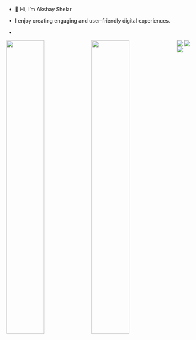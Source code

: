 - 👋 Hi, I’m Akshay Shelar
-  I enjoy creating engaging and user-friendly digital experiences.

-  
<img align="left" width="45%" src="https://github-readme-stats.vercel.app/api?username=ask-shay&show_icons=true&theme=radical" >
<img align="left" width="45%" src="https://github-readme-stats.vercel.app/api/top-langs/?username=ask-shay&layout=compact" />

<img align="left" src="https://img.shields.io/badge/JavaScript-F7DF1E.svg?style=for-the-badge&logo=JavaScript&logoColor=black" />
<img align="left" src="https://img.shields.io/badge/React-61DAFB.svg?style=for-the-badge&logo=React&logoColor=black" />
<img align="left" src="https://img.shields.io/badge/Node.js-339933.svg?style=for-the-badge&logo=nodedotjs&logoColor=white" />



